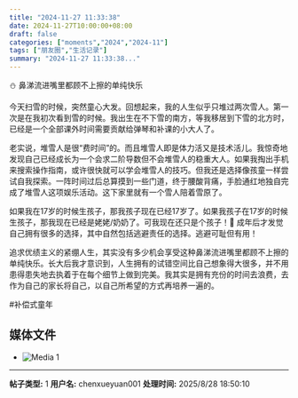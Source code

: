 ```yaml
---
title: "2024-11-27 11:33:38"
date: 2024-11-27T10:00:00+08:00
draft: false
categories: ["moments","2024","2024-11"]
tags: ["朋友圈","生活记录"]
summary: "2024-11-27 11:33:38..."
---
```


⛄ 鼻涕流进嘴里都顾不上擦的单纯快乐

今天扫雪的时候，突然童心大发。回想起来，我的人生似乎只堆过两次雪人。第一次是在我初次看到雪的时候。我出生在不下雪的南方，等我移居到下雪的北方时，已经是一个全部课外时间需要贡献给弹琴和补课的小大人了。

老实说，堆雪人是很“费时间”的。而且堆雪人即是体力活又是技术活儿。我惊奇地发现自己已经成长为一个会求二阶导数但不会堆雪人的稳重大人。如果我掏出手机来搜索操作指南，或许很快就可以学会堆雪人的技巧。但我还是选择像孩童一样尝试自我探索。一阵时间过后总算摸到一些门道，终于腰酸背痛，手脸通红地独自完成了堆雪人这项娱乐活动。这下家里就有一个雪人陪着雪原了。

如果我在17岁的时候生孩子，那我孩子现在已经17岁了。如果我孩子在17岁的时候生孩子，那我现在已经是姥姥/奶奶了。可我现在还只是个孩子！🥹 成年后才发觉自己拥有很多的选择，其中自然包括逃避责任的选择。逃避可耻但有用！

追求优绩主义的紧绷人生，其实没有多少机会享受这种鼻涕流进嘴里都顾不上擦的单纯快乐。长大后我才意识到，人生拥有的试错空间比自己想象得大很多，并不用患得患失地去执着于在每个细节上做到完美。我其实是拥有充份的时间去浪费，去作为自己的家长将自己，以自己所希望的方式再培养一遍的。

​#补偿式童年

## 媒体文件

- ![Media 1](/Moments/photos/2024-11-27/202411271133380.jpg)

---

**帖子类型:** 1
**用户名:** chenxueyuan001
**处理时间:** 2025/8/28 18:50:10